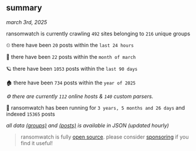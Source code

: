 
## summary
_march 3rd, 2025_

ransomwatch is currently crawling `492` sites belonging to `216` unique groups

⏲ there have been `20` posts within the `last 24 hours`

🦈 there have been `22` posts within the `month of march`

🪐 there have been `1053` posts within the `last 90 days`

🏚 there have been `734` posts within the `year of 2025`

_⚙️ there are currently `112` online hosts & `140` custom parsers._

🦕 ransomwatch has been running for `3 years, 5 months and 26 days` and indexed `15365` posts

_all data  [(groups)](http://ransomwhat.telemetry.ltd/groups) and [(posts)](http://ransomwhat.telemetry.ltd/posts) is available in JSON (updated hourly)_

> ransomwatch is fully [open source](https://github.com/joshhighet/ransomwatch#ransomwatch--). please consider [sponsoring](https://github.com/sponsors/joshhighet) if you find it useful!
